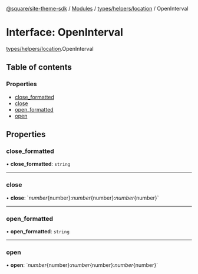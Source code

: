 [@square/site-theme-sdk](../GettingStarted.md) / [Modules](../modules.md) / [types/helpers/location](../modules/types_helpers_location.md) / OpenInterval

# Interface: OpenInterval

[types/helpers/location](../modules/types_helpers_location.md).OpenInterval

## Table of contents

### Properties

- [close\_formatted](types_helpers_location.OpenInterval.md#close_formatted)
- [close](types_helpers_location.OpenInterval.md#close)
- [open\_formatted](types_helpers_location.OpenInterval.md#open_formatted)
- [open](types_helpers_location.OpenInterval.md#open)

## Properties

### close\_formatted

• **close\_formatted**: `string`

___

### close

• **close**: \`${number}${number}:${number}${number}:${number}${number}\`

___

### open\_formatted

• **open\_formatted**: `string`

___

### open

• **open**: \`${number}${number}:${number}${number}:${number}${number}\`
